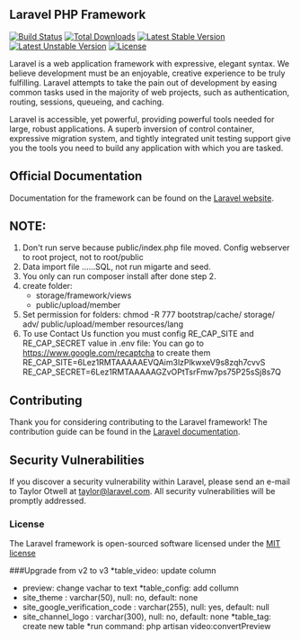 ## Laravel PHP Framework

[![Build Status](https://travis-ci.org/laravel/framework.svg)](https://travis-ci.org/laravel/framework)
[![Total Downloads](https://poser.pugx.org/laravel/framework/d/total.svg)](https://packagist.org/packages/laravel/framework)
[![Latest Stable Version](https://poser.pugx.org/laravel/framework/v/stable.svg)](https://packagist.org/packages/laravel/framework)
[![Latest Unstable Version](https://poser.pugx.org/laravel/framework/v/unstable.svg)](https://packagist.org/packages/laravel/framework)
[![License](https://poser.pugx.org/laravel/framework/license.svg)](https://packagist.org/packages/laravel/framework)

Laravel is a web application framework with expressive, elegant syntax. We believe development must be an enjoyable, creative experience to be truly fulfilling. Laravel attempts to take the pain out of development by easing common tasks used in the majority of web projects, such as authentication, routing, sessions, queueing, and caching.

Laravel is accessible, yet powerful, providing powerful tools needed for large, robust applications. A superb inversion of control container, expressive migration system, and tightly integrated unit testing support give you the tools you need to build any application with which you are tasked.

## Official Documentation

Documentation for the framework can be found on the [Laravel website](http://laravel.com/docs).

## NOTE:
1. Don't run serve because public/index.php file moved. Config webserver to root project, not to root/public
2. Data import file ……SQL, not run migarte and seed.
3. You only can run composer install after done step 2.
4. create folder:
    - storage/framework/views
    - public/upload/member
5. Set permission for folders: chmod -R 777 bootstrap/cache/ storage/ adv/ public/upload/member resources/lang
6. To use Contact Us function you must config RE_CAP_SITE and RE_CAP_SECRET value in .env file:
You can go to https://www.google.com/recaptcha to create them
RE_CAP_SITE=6Lez1RMTAAAAAEVQAim3lzPlkwxeV9s8zqh7cvvS
RE_CAP_SECRET=6Lez1RMTAAAAAGZvOPtTsrFmw7ps75P25sSj8s7Q

## Contributing

Thank you for considering contributing to the Laravel framework! The contribution guide can be found in the [Laravel documentation](http://laravel.com/docs/contributions).

## Security Vulnerabilities

If you discover a security vulnerability within Laravel, please send an e-mail to Taylor Otwell at taylor@laravel.com. All security vulnerabilities will be promptly addressed.

### License

The Laravel framework is open-sourced software licensed under the [MIT license](http://opensource.org/licenses/MIT)


###Upgrade from v2 to v3
*table_video: update column
- preview: change vachar to text
*table_config: add collumn
- site_theme :  varchar(50), null: no, default: none
- site_google_verification_code : varchar(255), null: yes, default: null
- site_channel_logo :   varchar(300), null: no, default: none
*table_tag: create new table
*run command: php artisan video:convertPreview